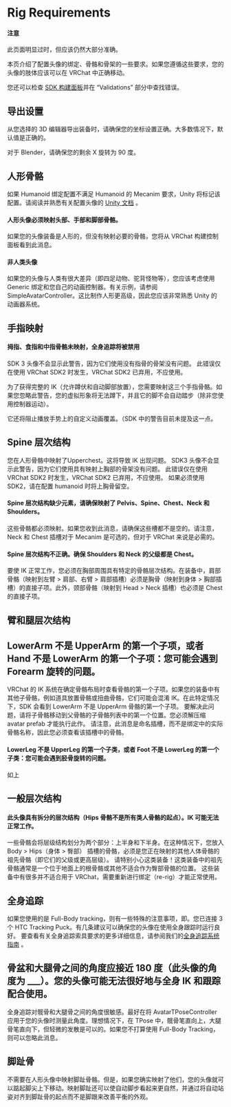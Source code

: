 # Rig Requirements
#### 注意
此页面明显过时，但应该仍然大部分准确。

本页介绍了配置头像的绑定、骨骼和骨架的一些要求。如果您遵循这些要求，您的头像的肢体应该可以在 VRChat 中正确移动。

您还可以检查 [SDK 构建面板](https://creators.vrchat.com/avatars/creating-your-first-avatar#step-6---going-to-the-build-tab--checking-if-the-avatar-is-ok)并在 “Validations” 部分中查找错误。
## 导出设置
从您选择的 3D 编辑器导出装备时，请确保您的坐标设置正确。大多数情况下，默认值是正确的。

对于 Blender，请确保您的剩余 X 旋转为 90 度。

## 人形骨骼
如果 Humanoid 绑定配置不满足 Humanoid 的 Mecanim 要求，Unity 将标记该配置。请阅读并熟悉有关配置头像的 [Unity 文档](https://docs.unity3d.com/Manual/FBXImporter-Rig.html) 。
#### 人形头像必须映射头部、手部和脚部骨骼。
如果您的头像装备是人形的，但没有映射必要的骨骼，您将从 VRChat 构建控制面板看到此消息。
#### 非人类头像
如果您的头像与人类有很大差异（即四足动物、驼背怪物等），您应该考虑使用 Generic 绑定和您自己的动画控制器。有关示例，请参阅 SimpleAvatarController。这比制作人形更高级，因此您应该非常熟悉 Unity 的 动画器系统。
## 手指映射
#### 拇指、食指和中指骨骼未映射，全身追踪将被禁用

SDK 3 头像不会显示此警告，因为它们使用没有指骨的骨架没有问题。 此错误仅在使用 VRChat SDK2 时发生，VRChat SDK2 已弃用，不应使用。

为了获得完整的 IK（允许蹲伏和自动脚部放置），您需要映射这三个手指骨骼。如果您忽略此警告，您的虚拟形象将无法蹲下，并且它的脚不会自动踏步（除非您使用控制器运动）。

它还将阻止播放手势上的自定义动画覆盖。（SDK 中的警告目前未提及这一点。

## Spine 层次结构
您在人形骨骼中映射了Upperchest。这将导致 IK 出现问题。
SDK3 头像不会显示此警告，因为它们使用具有映射上胸部的骨架没有问题。 此错误仅在使用 VRChat SDK2 时发生，VRChat SDK2 已弃用，不应使用。
如果必须使用 SDK2，请在配置 humanoid 时将上胸骨留空。
#### Spine 层次结构缺少元素，请确保映射了 Pelvis、Spine、Chest、Neck 和 Shoulders。
这些骨骼都必须映射。如果您收到此消息，请确保这些槽都不是空的。请注意，Neck 和 Chest 插槽对于 Mecanim 是可选的，但对于 VRChat 来说是必需的。
#### Spine 层次结构不正确。确保 Shoulders 和 Neck 的父级都是 Chest。
要使 IK 正常工作，您必须在胸部周围具有特定的骨骼层次结构。在装备中，肩部骨骼（映射到左臂 > 肩部、右臂 > 肩部插槽）必须是胸骨（映射到身体 > 胸部插槽）的直接子项。此外，颈部骨骼（映射到 Head > Neck 插槽）也必须是 Chest 的直接子项。
## 臂和腿层次结构
## LowerArm 不是 UpperArm 的第一个子项，或者 Hand 不是 LowerArm 的第一个子项：您可能会遇到 Forearm 旋转的问题。
VRChat 的 IK 系统在确定骨骼布局时查看骨骼的第一个子项。如果您的装备中有其他子骨骼，例如道具放置骨骼或扭曲骨骼，它们可能会混淆 IK。在此特定情况下，SDK 会看到 LowerArm 不是 UpperArm 骨骼的第一个子项。
要解决此问题，请将子骨骼移动到父骨骼的子骨骼列表中的第一个位置。您必须解压缩 avatar prefab 才能执行此作。
请注意，此消息是命名插槽，而不是绑定中的实际骨骼名称，因此您必须查看该插槽中的骨骼。
#### LowerLeg 不是 UpperLeg 的第一个子类，或者 Foot 不是 LowerLeg 的第一个子类：您可能会遇到胫骨旋转的问题。
如上
## 一般层次结构
#### 此头像具有拆分的层次结构（Hips 骨骼不是所有类人骨骼的起点）。IK 可能无法正常工作。
一些骨骼会将层级结构划分为两个部分：上半身和下半身。在这种情况下，您放入 Body > Hips（身体 > 臀部） 插槽的骨骼，必须是您正在映射的其他人体骨骼的祖先骨骼（即它们的父级或更高层级）。
请特别小心这类装备！这类装备中的祖先骨骼通常是一个位于地面上的根骨骼或其他不适合作为臀部骨骼的位置。
这些装备中有很多并不适合用于 VRChat，需要重新进行绑定（re-rig）才能正常使用。
## 全身追踪
如果您使用的是 Full-Body tracking，则有一些特殊的注意事项，即。您已连接 3 个 HTC Tracking Puck。有几条建议可以确保您的头像在使用全身跟踪时运行良好。
要查看有关全身追踪索具要求的更多详细信息，请参阅我们的[全身追踪系统指南](https://docs.vrchat.com/docs/full-body-tracking) 。
## 骨盆和大腿骨之间的角度应接近 180 度（此头像的角度为 ___）。您的头像可能无法很好地与全身 IK 和跟踪配合使用。
全身追踪对髋骨和大腿骨之间的角度很敏感。最好在将 AvatarTPoseController 应用于您的头像时测量此角度。理想情况下，在 TPose 中，髋骨笔直向上，大腿骨笔直向下，但轻微的发散是可以的。如果您不打算使用 Full-Body Tracking，则可以忽略此消息。
## 脚趾骨
不需要在人形头像中映射脚趾骨骼。但是，如果您确实映射了他们，您的头像就可以踮起脚尖上下移动。映射脚趾还可以使自动脚步看起来更自然，并通过将自动站姿对齐到脚趾骨的起点而不是脚跟来改善平衡的外观。